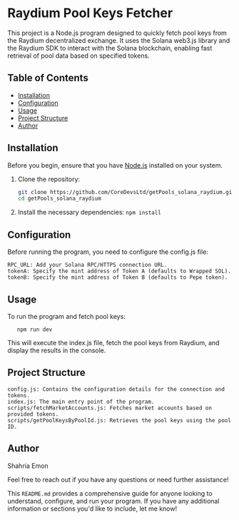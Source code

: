 # Raydium Pool Keys Fetcher

This project is a Node.js program designed to quickly fetch pool keys from the Raydium decentralized exchange. It uses the Solana web3.js library and the Raydium SDK to interact with the Solana blockchain, enabling fast retrieval of pool data based on specified tokens.

## Table of Contents

- [Installation](#installation)
- [Configuration](#configuration)
- [Usage](#usage)
- [Project Structure](#project-structure)
- [Author](#author)

## Installation

Before you begin, ensure that you have [Node.js](https://nodejs.org/) installed on your system.

1. Clone the repository:

   ```bash
   git clone https://github.com/CoreDevsLtd/getPools_solana_raydium.git
   cd getPools_solana_raydium
2. Install the necessary dependencies:
      ```npm install```

## Configuration

Before running the program, you need to configure the config.js file:

    RPC_URL: Add your Solana RPC/HTTPS connection URL.
    tokenA: Specify the mint address of Token A (defaults to Wrapped SOL).
    tokenB: Specify the mint address of Token B (defaults to Pepe token).

## Usage

To run the program and fetch pool keys:

       npm run dev
This will execute the index.js file, fetch the pool keys from Raydium, and display the results in the console.


## Project Structure

    config.js: Contains the configuration details for the connection and tokens.
    index.js: The main entry point of the program.
    scripts/fetchMarketAccounts.js: Fetches market accounts based on provided tokens.
    scripts/getPoolKeysByPoolId.js: Retrieves the pool keys using the pool ID.

## Author

Shahria Emon

Feel free to reach out if you have any questions or need further assistance!

This `README.md` provides a comprehensive guide for anyone looking to understand, configure, and run your program. If you have any additional information or sections you'd like to include, let me know!
